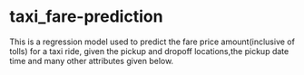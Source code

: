 # taxi_fare-prediction
This is a regression model used to predict the fare price amount(inclusive of tolls) for a taxi ride, given the pickup and dropoff locations,the pickup date time and many other attributes given below.

